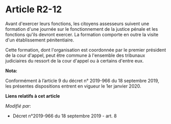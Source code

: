 # Article R2-12

Avant d'exercer leurs fonctions, les citoyens assesseurs suivent une formation d'une journée sur le fonctionnement de la
justice pénale et les fonctions qu'ils devront exercer. La formation comporte en outre la visite d'un établissement
pénitentiaire. 

Cette formation, dont l'organisation est coordonnée par le premier président de la cour d'appel, peut être commune à
l'ensemble des   tribunaux judiciaires du ressort de la cour d'appel ou à certains d'entre eux.

**Nota:**

Conformément à l’article 9 du décret n° 2019-966 du 18 septembre 2019, les présentes dispositions entrent en vigueur le 1er
janvier 2020.

**Liens relatifs à cet article**

_Modifié par_:

  - Décret n°2019-966 du 18 septembre 2019 - art. 8
